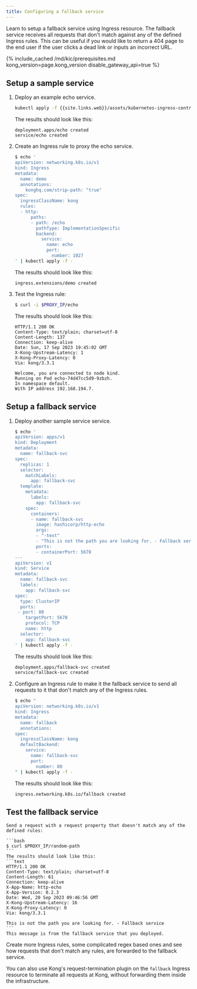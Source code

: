 ```yaml
---
title: Configuring a fallback service
---
```


Learn to setup a fallback service using Ingress resource. The fallback service receives all requests that don't
match against any of the defined Ingress rules. This can be useful if you would like to return a 404 page
to the end user if the user clicks a dead link or inputs an incorrect URL.

{% include_cached /md/kic/prerequisites.md kong_version=page.kong_version disable_gateway_api=true %}

## Setup a sample service

1. Deploy an example echo service.

    ```bash
    kubectl apply -f {{site.links.web}}/assets/kubernetes-ingress-controller/examples/echo-service.yaml
    ```
    The results should look like this:
    ```text
    deployment.apps/echo created
    service/echo created
    ```

1. Create an Ingress rule to proxy the echo service.

    ```bash
    $ echo '
    apiVersion: networking.k8s.io/v1
    kind: Ingress
    metadata:
      name: demo
      annotations:
        konghq.com/strip-path: "true"
    spec:
      ingressClassName: kong
      rules:
      - http:
          paths:
          - path: /echo
            pathType: ImplementationSpecific
            backend:
              service:
                name: echo
                port:
                  number: 1027
    ' | kubectl apply -f -
    ```
   The results should look like this:
    ```text
    ingress.extensions/demo created
    ```
1. Test the Ingress rule:

    ```bash
    $ curl -i $PROXY_IP/echo
    ```
    The results should look like this:
    ```text
    HTTP/1.1 200 OK
    Content-Type: text/plain; charset=utf-8
    Content-Length: 137
    Connection: keep-alive
    Date: Sun, 17 Sep 2023 19:45:02 GMT
    X-Kong-Upstream-Latency: 1
    X-Kong-Proxy-Latency: 0
    Via: kong/3.3.1
    
    Welcome, you are connected to node kind.
    Running on Pod echo-74d47cc5d9-9zbzh.
    In namespace default.
    With IP address 192.168.194.7.
    ```

## Setup a fallback service

1.  Deploy another sample service service.

    ```bash
    $ echo '
    apiVersion: apps/v1
    kind: Deployment
    metadata:
      name: fallback-svc
    spec:
      replicas: 1
      selector:
        matchLabels:
          app: fallback-svc
      template:
        metadata:
          labels:
            app: fallback-svc
        spec:
          containers:
          - name: fallback-svc
            image: hashicorp/http-echo
            args:
            - "-text"
            - "This is not the path you are looking for. - Fallback service"
            ports:
            - containerPort: 5678
    ---
    apiVersion: v1
    kind: Service
    metadata:
      name: fallback-svc
      labels:
        app: fallback-svc
    spec:
      type: ClusterIP
      ports:
     - port: 80
        targetPort: 5678
        protocol: TCP
        name: http
      selector:
        app: fallback-svc
    ' | kubectl apply -f -
    ```
    The results should look like this:
    ```bash
    deployment.apps/fallback-svc created
    service/fallback-svc created
    ```
1. Configure an Ingress rule to make it the fallback service to send all requests to it that don't match any of the Ingress rules.

    ```bash
    $ echo "
    apiVersion: networking.k8s.io/v1
    kind: Ingress
    metadata:
      name: fallback
      annotations:
    spec:
      ingressClassName: kong
      defaultBackend:
        service:
          name: fallback-svc
          port:
            number: 80
    " | kubectl apply -f -
    ```
    The results should look like this:
    ```text
    ingress.networking.k8s.io/fallback created
    ```
## Test the fallback service

    Send a request with a request property that doesn't match any of the defined rules:

    ```bash
    $ curl $PROXY_IP/random-path
    ```
    The results should look like this:
    ```text
    HTTP/1.1 200 OK
    Content-Type: text/plain; charset=utf-8
    Content-Length: 61
    Connection: keep-alive
    X-App-Name: http-echo
    X-App-Version: 0.2.3
    Date: Wed, 20 Sep 2023 09:46:56 GMT
    X-Kong-Upstream-Latency: 16
    X-Kong-Proxy-Latency: 0
    Via: kong/3.3.1

    This is not the path you are looking for. - Fallback service
    ```
    This message is from the fallback service that you deployed.

Create more Ingress rules, some complicated regex based ones and
see how requests that don't match any rules, are forwarded to the
fallback service.

You can also use Kong's request-termination plugin on the `fallback`
Ingress resource to terminate all requests at Kong, without
forwarding them inside the infrastructure.
